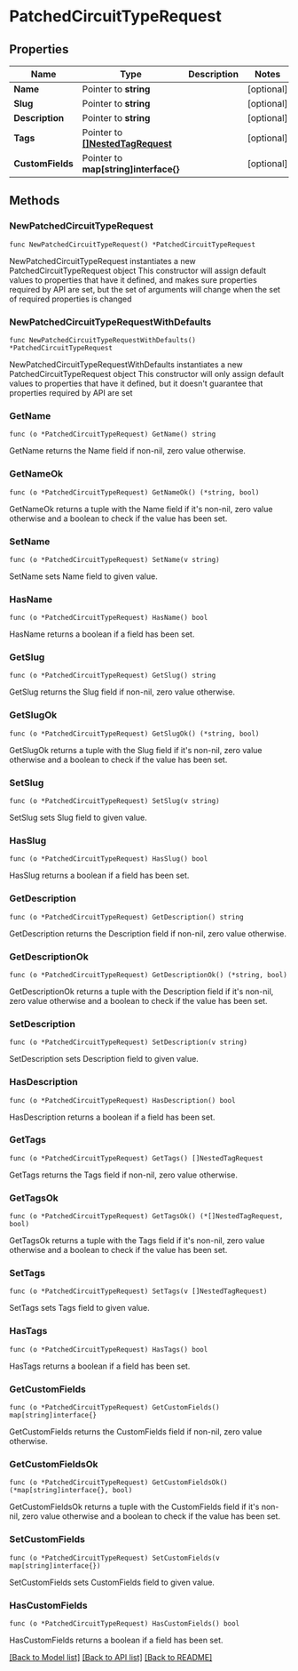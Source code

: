 # PatchedCircuitTypeRequest

## Properties

Name | Type | Description | Notes
------------ | ------------- | ------------- | -------------
**Name** | Pointer to **string** |  | [optional] 
**Slug** | Pointer to **string** |  | [optional] 
**Description** | Pointer to **string** |  | [optional] 
**Tags** | Pointer to [**[]NestedTagRequest**](NestedTagRequest.md) |  | [optional] 
**CustomFields** | Pointer to **map[string]interface{}** |  | [optional] 

## Methods

### NewPatchedCircuitTypeRequest

`func NewPatchedCircuitTypeRequest() *PatchedCircuitTypeRequest`

NewPatchedCircuitTypeRequest instantiates a new PatchedCircuitTypeRequest object
This constructor will assign default values to properties that have it defined,
and makes sure properties required by API are set, but the set of arguments
will change when the set of required properties is changed

### NewPatchedCircuitTypeRequestWithDefaults

`func NewPatchedCircuitTypeRequestWithDefaults() *PatchedCircuitTypeRequest`

NewPatchedCircuitTypeRequestWithDefaults instantiates a new PatchedCircuitTypeRequest object
This constructor will only assign default values to properties that have it defined,
but it doesn't guarantee that properties required by API are set

### GetName

`func (o *PatchedCircuitTypeRequest) GetName() string`

GetName returns the Name field if non-nil, zero value otherwise.

### GetNameOk

`func (o *PatchedCircuitTypeRequest) GetNameOk() (*string, bool)`

GetNameOk returns a tuple with the Name field if it's non-nil, zero value otherwise
and a boolean to check if the value has been set.

### SetName

`func (o *PatchedCircuitTypeRequest) SetName(v string)`

SetName sets Name field to given value.

### HasName

`func (o *PatchedCircuitTypeRequest) HasName() bool`

HasName returns a boolean if a field has been set.

### GetSlug

`func (o *PatchedCircuitTypeRequest) GetSlug() string`

GetSlug returns the Slug field if non-nil, zero value otherwise.

### GetSlugOk

`func (o *PatchedCircuitTypeRequest) GetSlugOk() (*string, bool)`

GetSlugOk returns a tuple with the Slug field if it's non-nil, zero value otherwise
and a boolean to check if the value has been set.

### SetSlug

`func (o *PatchedCircuitTypeRequest) SetSlug(v string)`

SetSlug sets Slug field to given value.

### HasSlug

`func (o *PatchedCircuitTypeRequest) HasSlug() bool`

HasSlug returns a boolean if a field has been set.

### GetDescription

`func (o *PatchedCircuitTypeRequest) GetDescription() string`

GetDescription returns the Description field if non-nil, zero value otherwise.

### GetDescriptionOk

`func (o *PatchedCircuitTypeRequest) GetDescriptionOk() (*string, bool)`

GetDescriptionOk returns a tuple with the Description field if it's non-nil, zero value otherwise
and a boolean to check if the value has been set.

### SetDescription

`func (o *PatchedCircuitTypeRequest) SetDescription(v string)`

SetDescription sets Description field to given value.

### HasDescription

`func (o *PatchedCircuitTypeRequest) HasDescription() bool`

HasDescription returns a boolean if a field has been set.

### GetTags

`func (o *PatchedCircuitTypeRequest) GetTags() []NestedTagRequest`

GetTags returns the Tags field if non-nil, zero value otherwise.

### GetTagsOk

`func (o *PatchedCircuitTypeRequest) GetTagsOk() (*[]NestedTagRequest, bool)`

GetTagsOk returns a tuple with the Tags field if it's non-nil, zero value otherwise
and a boolean to check if the value has been set.

### SetTags

`func (o *PatchedCircuitTypeRequest) SetTags(v []NestedTagRequest)`

SetTags sets Tags field to given value.

### HasTags

`func (o *PatchedCircuitTypeRequest) HasTags() bool`

HasTags returns a boolean if a field has been set.

### GetCustomFields

`func (o *PatchedCircuitTypeRequest) GetCustomFields() map[string]interface{}`

GetCustomFields returns the CustomFields field if non-nil, zero value otherwise.

### GetCustomFieldsOk

`func (o *PatchedCircuitTypeRequest) GetCustomFieldsOk() (*map[string]interface{}, bool)`

GetCustomFieldsOk returns a tuple with the CustomFields field if it's non-nil, zero value otherwise
and a boolean to check if the value has been set.

### SetCustomFields

`func (o *PatchedCircuitTypeRequest) SetCustomFields(v map[string]interface{})`

SetCustomFields sets CustomFields field to given value.

### HasCustomFields

`func (o *PatchedCircuitTypeRequest) HasCustomFields() bool`

HasCustomFields returns a boolean if a field has been set.


[[Back to Model list]](../README.md#documentation-for-models) [[Back to API list]](../README.md#documentation-for-api-endpoints) [[Back to README]](../README.md)


